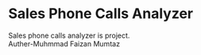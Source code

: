 # Sales Phone Calls Analyzer
Sales phone calls analyzer is project.
<br>
Auther-Muhmmad Faizan Mumtaz
